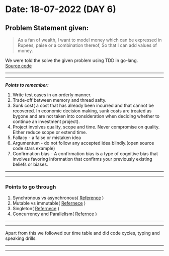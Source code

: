 # Date: 18-07-2022 (DAY 6)

## Problem Statement given:

>As a fan of wealth, 
I want to model money which can be expressed in Rupees, paise or a combination thereof, 
So that I can add values of money.

We were told the solve the given problem using TDD in go-lang. <br>[Source code](https://github.com/maryada6/currency)

---
---

***Points to remember:***

1. Write test cases in an orderly manner.
2. Trade-off between memory and thread safty.
3. Sunk cost( a cost that has already been incurred and that cannot be recovered. In economic decision making, sunk costs are treated as bygone and are not taken into consideration when deciding whether to continue an investment project).
4. Project involves quality, scope and time. Never compromise on quality. Either reduce scope or extend time.
5. Fallacy - a false or mistaken idea
6. Argumentum - do not follow any accepted idea blindly.(open source code stars example)
7. Confirmation bias - A confirmation bias is a type of cognitive bias that involves favoring information that confirms your previously existing beliefs or biases.

---
---

### Points to go through

1. Synchronous vs asynchronous( [Reference](https://www.trio.dev/blog/synchronous-and-asynchronous) )
2. Mutable vs immutable( [Refernece](https://www.javatpoint.com/mutable-and-immutable-in-java) )
3. Singleton( [Refernece](https://betterprogramming.pub/what-is-a-singleton-2dc38ca08e92) )
4. Concurrency and Parallelism( [Refernce](https://www.geeksforgeeks.org/difference-between-concurrency-and-parallelism/#:~:text=Concurrency%20is%20the%20task%20of,of%20running%20multiple%20computations%20simultaneously.) )

---
---

Apart from this we followed our time table and did code cycles, typing and speaking drills.

---
---
